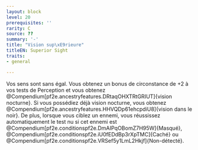 ```yaml
---
layout: block
level: 20
prerequisites: ''
rarity: C
source: ??
summary: '-'
title: "Vision sup\xE9rieure"
titleEN: Superior Sight
traits:
- general

---
```


<p><span>Vos sens sont sans égal. Vous obtenez un bonus de circonstance de +2 à vos tests de Perception et vous obtenez @Compendium[pf2e.ancestryfeatures.DRtaqOHXTRtGRIUT]{vision nocturne}. Si vous possédiez déjà vision nocturne, vous obtenez @Compendium[pf2e.ancestryfeatures.HHVQDp61ehcpdiU8]{vision dans le noir}. De plus, lorsque vous ciblez un ennemi, vous réussissez automatiquement le test nu si cet ennemi est @Compendium[pf2e.conditionspf2e.DmAIPqOBomZ7H95W]{Masqué}, @Compendium[pf2e.conditionspf2e.iU0fEDdBp3rXpTMC]{Caché} ou @Compendium[pf2e.conditionspf2e.VRSef5y1LmL2Hkjf]{Non-détecté}.&nbsp;</span></p>